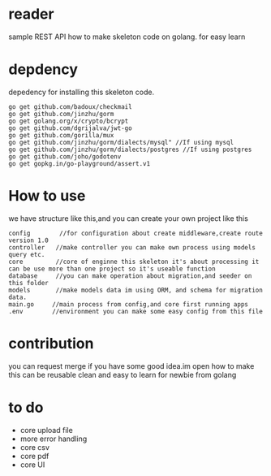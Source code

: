 # reader
 sample REST API how to make skeleton code on golang. for easy learn

# depdency
depedency for installing this skeleton code.

```
go get github.com/badoux/checkmail
go get github.com/jinzhu/gorm
go get golang.org/x/crypto/bcrypt
go get github.com/dgrijalva/jwt-go
go get github.com/gorilla/mux
go get github.com/jinzhu/gorm/dialects/mysql" //If using mysql 
go get github.com/jinzhu/gorm/dialects/postgres //If using postgres
go get github.com/joho/godotenv
go get gopkg.in/go-playground/assert.v1
```

# How to use
we have structure like this,and you can create your own project like this

```
config        //for configuration about create middleware,create route version 1.0 
controller   //make controller you can make own process using models query etc.
core         //core of enginne this skeleton it's about processing it can be use more than one project so it's useable function
database     //you can make operation about migration,and seeder on this folder
models       //make models data im using ORM, and schema for migration data.
main.go     //main process from config,and core first running apps
.env        //environment you can make some easy config from this file
```
# contribution

you can request merge if you have some good idea.im open how to make this can be reusable
clean and easy to learn for newbie from golang

# to do

- core upload file
- more error handling
- core csv
- core pdf
- core UI
